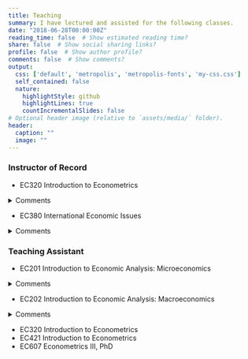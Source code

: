 ```yaml
---
title: Teaching
summary: I have lectured and assisted for the following classes.
date: "2018-06-28T00:00:00Z"
reading_time: false  # Show estimated reading time?
share: false  # Show social sharing links?
profile: false  # Show author profile?
comments: false  # Show comments?
output:
  css: ['default', 'metropolis', 'metropolis-fonts', 'my-css.css']
  self_contained: false
  nature:
    highlightStyle: github
    highlightLines: true
    countIncrementalSlides: false
# Optional header image (relative to `assets/media/` folder).
header:
  caption: ""
  image: ""
---
```


### Instructor of Record<br>

* EC320 Introduction to Econometrics
<details>
           <summary>Comments</summary>
           <p></br>12/41 responses across two surveys. End of term comments included:
           
*"Professor was extremely helpful and communicative throughout the entire term. Cared about students"*<br>
*"This is by far the best class I've ever had. Please go into academe ... we need professors like you."*<br>
*"Though I have criticisms of the course, I want to also acknowledge Philip's readiness to adapt to feedback from students. Following the midterm course evaluation, he made changes which positively impacted the class based on student suggestions. His willingness to listen to students and hear our concerns was beneficial, and I feel that it was a strength of his (along with individual support in course material)."*<br>
*"The instructor is always more than willing to help with a problem no matter the question or time. That is incredibly important to my learning in this course."*<br>
*"Instructor very helpful, always willing to communicate and help."*<br>
*"It would be nice if course material better prepared us for problem sets/quizzes."*<br>
*"The lectures could move quite a bit faster and cover more material."*<br>
*"Lectures are taught too fast to write notes. Instructions for assignments are hard to interpret. Communication needs to be better with the lab assistant on teaching R."*<br>
*"I have experienced a lot of accessibility problems in terms of technology with the course."*<br>
*"I've never had an instructor before who coupled so well being incredibly kind and accessible and supportive with also challenging me to constantly keep working to improve--whether it's a better data cleaning strategy or piece of code or conceptual understanding (even if Mas-Colell is still beyond me). I learned more in this class than any other class that I've taken, all due to a combination of immense patience and high standards, which combined to both demand and facilitate high-quality work."*<br></p>
         </details>
* EC380 International Economic Issues
<details>
           <summary>Comments</summary>
           <p></br>Forthcoming. End of term comments included:</p>
         </details>
         
### Teaching Assistant<br>

* EC201 Introduction to Economic Analysis: Microeconomics
<details>
           <summary>Comments</summary>
           <p></br>16/77 responses across two surveys. End of term comments included:
           
*"The GEs were awesome they really helped with my learning."*<br>
*"Philip is a great guy and very willing to work with you if you ask."*<br>
*"the GE would answer our questions very clearly"*<br>
*"The GE clarified a lot of material that was covered in the lecture, and it was very helpful."*<br>
*"It was helpful to clarify various topics with the GE about the lecture, making a stronger learning experience."*<br></p>
         </details>
* EC202 Introduction to Economic Analysis: Macroeconomics
<details>
           <summary>Comments</summary>
           <p></br>31/153 responses across two surveys. End of term comments included:

*"Philip is the biggest reason I am changing to an economics major. He has been insightful and very kind."*<br>
*"I like how they check if we are doing okay during each activity on the discussion sheets and tries to explain some concepts better if there is difficulty."*<br>
*"Philip is very good at giving feedback and promoting learning through conversation."*<br>
*"You're doing a great job, I love being in your class"*<br>
*"This GE was very good at explaining tougher concepts, I always left class feeling confident."*<br>
*"Philip described and explained all components for the class very well and was very helpful"*<br>
*"Philip explained concepts really well and always walked around to ask if we needed help or had any questions throughout the discussion."*<br>
*"The instructor is patient and answers every question I ask.*<br>
*"He's perfect."*<br>
*"This discussion section was very well structured, and everything else listed above, from my view didn’t need any improvement"*</p>
         </details>
* EC320 Introduction to Econometrics
* EC421 Introduction to Econometrics
* EC607 Econometrics III, PhD

